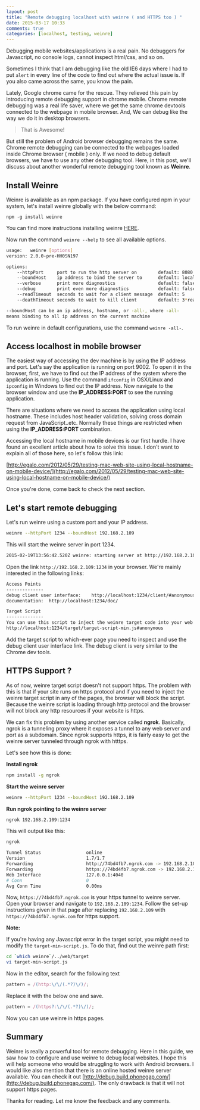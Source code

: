 ```yaml
---
layout: post
title: "Remote debugging localhost with weinre ( and HTTPS too ) "
date: 2015-03-17 10:33
comments: true
categories: [localhost, testing, weinre]
---
```


Debugging mobile websites/applications is a real pain. No debuggers for Javascript, no console logs, cannot inspect html/css, and so on.
<!--more-->
Sometimes I think that I am debugging like the old IE6 days where I had to put `alert` in every line of the code to find out where the actual issue is. If you also came across the same, you know the pain.

Lately, Google chrome came for the rescue. They relieved this pain by introducing remote debugging support in chrome mobile. Chrome remote debugging was a real life saver, where we get the same chrome devtools connected to the webpage in mobile browser. And, We can debug like the way we do it in desktop browsers.

> That is Awesome!

But still the problem of Android browser debugging remains the same. Chrome remote debugging can be connected to the webpages loaded inside Chrome browser ( mobile ) only. If we need to debug default browsers, we have to use any other debugging tool. Here, in this post, we'll discuss about another wonderful remote debugging tool known as **Weinre**.

## Install Weinre

Weinre is available as an npm package. If you have configured npm in your system, let's install weinre globally with the below command:

`npm -g install weinre`

You can find more instructions installing weinre [HERE](http://people.apache.org/~pmuellr/weinre-docs/latest/Installing.html).

Now run the command `weinre --help` to see all available options.

```sh
usage:   weinre [options]
version: 2.0.0-pre-HH0SN197

options:
    --httpPort     port to run the http server on        default: 8080
    --boundHost    ip address to bind the server to      default: localhost
    --verbose      print more diagnostics                default: false
    --debug        print even more diagnostics           default: false
    --readTimeout  seconds to wait for a client message  default: 5
    --deathTimeout seconds to wait to kill client        default: 3*readTimeout

--boundHost can be an ip address, hostname, or -all-, where -all-
means binding to all ip address on the current machine
```

To run weinre in default configurations, use the command `weinre -all-`.

## Access localhost in mobile browser

The easiest way of accessing the dev machine is by using the IP address and port. Let's say the application is running on port 9002. To open it in the browser, first, we have to find out the IP address of the system where the application is running. Use the command `ifconfig` in OSX/Linux and `ipconfig` in Windows to find out the IP address. Now navigate to the browser window and use the **IP_ADDRESS:PORT** to see the running application.

There are situations where we need to access the application using local hostname. These includes host header validation, solving cross domain request from JavaScript..etc. Normally these things are restricted when using the **IP_ADDRESS:PORT** combination.

Accessing the local hostname in mobile devices is our first hurdle. I have found an excellent article about how to solve this issue. I don't want to explain all of those here, so let's follow this link:

[http://egalo.com/2012/05/29/testing-mac-web-site-using-local-hostname-on-mobile-device/](http://egalo.com/2012/05/29/testing-mac-web-site-using-local-hostname-on-mobile-device/)

Once you're done, come back to check the next section.

## Let's start remote debugging

Let's run weinre using a custom port and your IP address.

```sh
weinre --httpPort 1234 --boundHost 192.168.2.109
```

This will start the weinre server in port 1234.

```sh
2015-02-19T13:56:42.520Z weinre: starting server at http://192.168.2.109:1234
```

Open the link `http://192.168.2.109:1234` in your browser. We're mainly interested in the following links:

```sh
Access Points
--------------
debug client user interface:    http://localhost:1234/client/#anonymous
documentation:  http://localhost:1234/doc/

Target Script
--------------
You can use this script to inject the weinre target code into your web page.
http://localhost:1234/target/target-script-min.js#anonymous
```

Add the target script to which-ever page you need to inspect and use the debug client user interface link. The debug client is very similar to the Chrome dev tools.


## HTTPS Support ?

As of now, weinre target script doesn't not support https. The problem with this is that if your site runs on https protocol and if you need to inject the weinre target script in any of the pages, the browser will block the script. Because the weinre script is loading through http protocol and the browser will not block any http resources if your website is https.

We can fix this problem by using another service called **ngrok**. Basically, ngrok is a tunneling proxy where it exposes a tunnel to any web server and port as a subdomain. Since ngrok supports https, it is fairly easy to get the weinre server tunneled through ngrok with htttps.

Let's see how this is done:

**Install ngrok**

```sh
npm install -g ngrok
```

**Start the weinre server**

```sh
weinre --httpPort 1234 --boundHost 192.168.2.109
```
**Run ngrok pointing to the weinre server**

```sh
ngrok 192.168.2.109:1234
```
This will output like this:

```sh
ngrok                                                                                            (Ctrl+C to quit)

Tunnel Status                 online
Version                       1.7/1.7
Forwarding                    http://74bd4fb7.ngrok.com -> 192.168.2.109:1234
Forwarding                    https://74bd4fb7.ngrok.com -> 192.168.2.109:1234
Web Interface                 127.0.0.1:4040
# Conn                        0
Avg Conn Time                 0.00ms
```

Now, `https://74bd4fb7.ngrok.com` is your https tunnel to weinre server. Open your browser and navigate to `192.168.2.109:1234`. Follow the set-up instructions given in that page after replacing `192.168.2.109` with `https://74bd4fb7.ngrok.com` for https support.

**Note:**

If you're having any Javascript error in the target script, you might need to modify the `target-min-script.js`. To do that, find out the weinre path first:

```sh
cd `which weinre`/../web/target
vi target-min-script.js
```

Now in the editor, search for the following text

```js
pattern = /(http:\/\/(.*?)\/)/;
```
Replace it with the below one and save.

```js
pattern = /(https?:\/\/(.*?)\/)/;
```

Now you can use weinre in https pages.

## Summary

Weinre is really a powerful tool for remote debugging. Here in this guide, we saw how to configure and use weinre to debug local websites. I hope this will help someone who would be struggling to work with Android browsers. I would like also mention that there is an online hosted weinre server available. You can check it out [http://debug.build.phonegap.com/](http://debug.build.phonegap.com/). The only drawback is that it will not support https pages.

Thanks for reading. Let me know the feedback and any comments.
